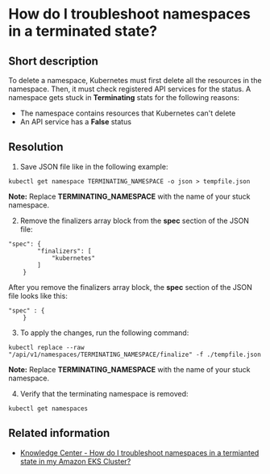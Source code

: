 

# How do I troubleshoot namespaces in a terminated state?

## Short description

To delete a namespace, Kubernetes must first delete all the resources in the namespace. Then,
it must check registered API services for the status. A namespace gets stuck in __Terminating__ stats for the following reasons:

+ The namespace contains resources that Kubernetes can't delete
+ An API service has a __False__ status

## Resolution

1. Save JSON file like in the following example:

```
kubectl get namespace TERMINATING_NAMESPACE -o json > tempfile.json
```

__Note:__ Replace __TERMINATING_NAMESPACE__ with the name of your stuck namespace.

2. Remove the finalizers array block from the __spec__ section of the JSON file:

```
"spec": {
        "finalizers": [
            "kubernetes"
        ]
    }
```

After you remove the finalizers array block, the __spec__ section of the JSON file looks like this:

```
"spec" : {
    }
```

3. To apply the changes, run the following command:

```
kubectl replace --raw "/api/v1/namespaces/TERMINATING_NAMESPACE/finalize" -f ./tempfile.json
```

__Note:__ Replace __TERMINATING_NAMESPACE__ with the name of your stuck namespace.

4. Verify that the terminating namespace is removed:

```
kubectl get namespaces
```


## Related information

+ [Knowledge Center - How do I troubleshoot namespaces in a termianted state in my Amazon EKS Cluster?](https://repost.aws/knowledge-center/eks-terminated-namespaces)
